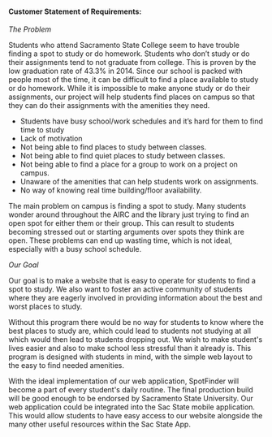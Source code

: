 #### Customer Statement of Requirements:

*The Problem*

 Students who attend Sacramento State College seem to have trouble finding a spot to study or do homework.  Students who don’t study or do their assignments tend to not graduate from college.  This is proven by the low graduation rate of 43.3% in 2014.  Since our school is packed with people most of the time, it can be difficult to find a place available to study or do homework.  While it is impossible to make anyone study or do their assignments, our project will help students find places on campus so that they can do their assignments with the amenities they need.
*	Students have busy school/work schedules and it’s hard for them to find time to study
*	Lack of motivation
*	Not being able to find places to study between classes.
*	Not being able to find quiet places to study between classes.
*	Not being able to find a place for a group to work on a project on campus.
*	Unaware of the amenities that can help students work on assignments.
*	No way of knowing real time building/floor availability.

The main problem on campus is finding a spot to study. Many students wonder around throughout the AIRC and the library just trying to find an open spot for either them or their group.  This can result to students becoming stressed out or starting arguments over spots they think are open.  These problems can end up wasting time, which is not ideal, especially with a busy school schedule.

*Our Goal*

Our goal is to make a website that is easy to operate for students to find a spot to study. We also want to foster an active community of students where they are eagerly involved in providing information about the best and worst places to study.

Without this program there would be no way for students to know where the best places to study are, which could lead to students not studying at all which would then lead to students dropping out. We wish to make student's lives easier and also to make school less stressful than it already is.  This program is designed with students in mind, with the simple web layout to the easy to find needed amenities.

With the ideal implementation of our web application, SpotFinder will become a part of every student's daily routine.  The final production build will be good enough to be endorsed by Sacramento State University.  Our web application could be integrated into the Sac State mobile application.  This would allow students to have easy access to our website alongside the many other useful resources within the Sac State App.